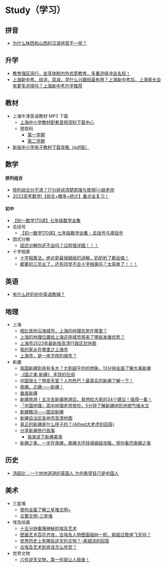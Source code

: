 # Study（学习）

## 拼音
* [为什么陕西和山西的汉语拼音不一样？](https://www.zhihu.com/question/20529164/answer/187091631)

## 升学
* [教育强区闵行，坐享体制内外优质教育，多重选择冲击名校！](https://zhuanlan.zhihu.com/p/366001314)
* [上海新中考、综评、双减，学什么兴趣班最有用？上海新中考后，上海家长会有更多选择吗？上海新中考升学推荐](https://zhuanlan.zhihu.com/p/506522875)

## 教材
* 上海牛津英语教材 MP3 下载
  * [上海中小学教材配套音频资料下载中心](http://mp3.bookmall.com.cn/)
  * 提取码
    * [第一学期](mp3.bookmall.com.cn/img/tqm1.png)
    * [第二学期](mp3.bookmall.com.cn/img/tqm2.png)
* [新版中小学电子教材下载攻略（pdf版）](https://zhuanlan.zhihu.com/p/542007886)

## 数学
#### 排列组合
* [排列组合分不清？17分钟讲清楚原理与使用|小姚老师](https://www.bilibili.com/video/BV1sR4y1c7n3/)
* [2022高考数学!【组合+概率+统计】重点全复习！](https://www.bilibili.com/video/BV14R4y1w7aU/)
#### 初中
* [【初一数学170讲】七年级数学全集](https://www.bilibili.com/video/BV1aP4y1o7n1/?p=1)
* 去括号
  * [【初一数学170讲】七年级数学全集 - 去括号与填括号](https://www.bilibili.com/video/BV1aP4y1o7n1/?p=34)
* 因式分解
  * [因式分解你还不会吗？过程很详细！！！](https://www.bilibili.com/video/BV1um4y117TP/)
* 十字相乘
  * [十字相乘法，绝对是最保姆级的讲解，奶奶听了都会做！](https://www.bilibili.com/video/BV13W4y1L7NJ/)
  * [都要初三毕业了，还有同学不会十字相乘吗？太简单了！！！](https://www.bilibili.com/video/BV1Ns4y1R7wP/)

## 英语
* [有什么好的初中英语教辅？](https://www.zhihu.com/question/29693069)

## 地理
* 上海
  * [相比其他沿海城市，上海的地理优势在哪里？](https://www.zhihu.com/question/22558641)
  * [上海的地理位置给上海这座城市带来了哪些发展优势？](https://www.zhihu.com/question/454223976/answer/1834003331)
  * [上海市2023年最新版高清行政区划地图](https://zhuanlan.zhihu.com/p/658689558)
  * [我的家乡在哪里之上海市](https://zhuanlan.zhihu.com/p/337081220)
  * [上海市，是一座怎样的城市？](https://sns-webpic-qc.xhscdn.com/202312191437/9c31bfb56c1f06d49ef2546c15c8884f/4835785e-d03a-3142-b93a-62716b941a8d!nd_dft_wlteh_webp_3)
* 新疆
  * [我国新疆到底有多大？大到超乎你的想象，13分钟全面了解大美新疆](https://www.bilibili.com/video/BV1uc411E7ze/)
  * [《国之美·新疆》 丰饶的壮阔](https://www.bilibili.com/video/BV1PR4y1w7rD/)
  * [中国瑞士？熬夜天堂？人均热巴？最真实的新疆了解一下！](https://www.bilibili.com/video/BV1yg4y1N7MS/)
  * [南疆、北疆——新疆！](https://zhuanlan.zhihu.com/p/632030368)
  * [垂直新疆](https://baike.baidu.com/item/%E5%9E%82%E7%9B%B4%E6%96%B0%E7%96%86/12355313)
  * [新疆旅游！五次去新疆旅游后，我想给大家的34个建议！值得一看！](https://zhuanlan.zhihu.com/p/377801244)
  * [「中国地理」高中地理老师带你，5分钟了解新疆地形地貌气候水文](https://baijiahao.baidu.com/s?id=1694857540239752271)
  * [新疆概况——图说新疆](https://zhuanlan.zhihu.com/p/28856212)
  * [新疆自治区各地市高清地图](https://zhuanlan.zhihu.com/p/576174774)
  * [真正的新疆是什么样子的？(Alfred大老虎的回答)](https://www.zhihu.com/question/440636963/answer/1695926294)
  * [分享新疆旅行故事](https://www.zhihu.com/people/xin-jiang-ding-zhi-lu-xing)
    * [我来说下新疆美食](https://www.zhihu.com/question/621974779/answer/3228475397)
  * [新疆之美，一半在南疆，南疆大环线保姆级攻略，带你看尽南疆之美](https://www.bilibili.com/video/BV1K8411Q7LT/)

## 历史
* [汤因比：一个地地道道的英国人 为何希望自己是中国人](https://zhuanlan.zhihu.com/p/445016922)

## 美术
* 三星堆
  * [带你全面了解三星堆文明~](https://zhuanlan.zhihu.com/p/641606190)
  * [古蜀文明-三星堆](https://zhuanlan.zhihu.com/p/634569823)
* 埃及绘画
  * [十五分钟看懂神秘的埃及艺术](https://zhuanlan.zhihu.com/p/30937659)
  * [壁画艺术百花齐放，古埃及人物壁画独树一帜，能超过敦煌飞天吗？](https://zhuanlan.zhihu.com/p/626055833)
  * [世界历史上有哪些逆天的文物？-素细流的回答](https://www.zhihu.com/question/22837618/answer/647353094)
  * [古埃及艺术到底该怎么欣赏？](https://www.zhihu.com/question/299999274/answer/2823976950)
* 世界文物
  * [六件逆天文物，第一件就让人振奋！](https://zhuanlan.zhihu.com/p/100845784)
  
